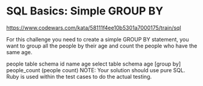 # SQL Basics: Simple GROUP BY

<https://www.codewars.com/kata/58111f4ee10b5301a7000175/train/sql>

For this challenge you need to create a simple GROUP BY statement, you want to group all the people by their age and count the people who have the same age.

people table schema
id
name
age
select table schema
age [group by]
people_count (people count)
NOTE: Your solution should use pure SQL. Ruby is used within the test cases to do the actual testing.